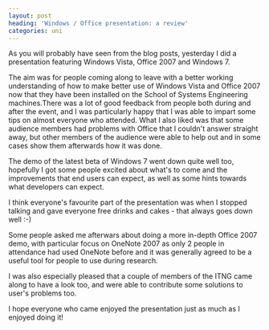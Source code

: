 ```yaml
---
layout: post
heading: 'Windows / Office presentation: a review'
categories: uni
---
```


As you will probably have seen from the blog posts, yesterday I did a presentation featuring Windows Vista, Office 2007 and Windows 7.

The aim was for people coming along to leave with a better working understanding of how to make better use of Windows Vista and Office 2007 now that they have been installed on the School of Systems Engineering machines.There was a lot of good feedback from people both during and after the event, and I was particularly happy that I was able to impart some tips on almost everyone who attended. What I also liked was that some audience members had problems with Office that I couldn't answer straight away, but other members of the audience were able to help out and in some cases show them afterwards how it was done.

The demo of the latest beta of Windows 7 went down quite well too, hopefully I got some people excited about what's to come and the improvements that end users can expect, as well as some hints towards what developers can expect.

I think everyone's favourite part of the presentation was when I stopped talking and gave everyone free drinks and cakes - that always goes down well :-)

Some people asked me afterwars about doing a more in-depth Office 2007 demo, with particular focus on OneNote 2007 as only 2 people in attendance had used OneNote before and it was generally agreed to be a useful tool for people to use during research.

I was also especially pleased that a couple of members of the ITNG came along to have a look too, and were able to contribute some solutions to user's problems too.

I hope everyone who came enjoyed the presentation just as much as I enjoyed doing it!